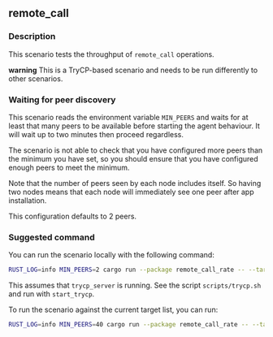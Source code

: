 ## remote_call

### Description

This scenario tests the throughput of `remote_call` operations.

**warning** This is a TryCP-based scenario and needs to be run differently to other scenarios.

### Waiting for peer discovery

This scenario reads the environment variable `MIN_PEERS` and waits for at least that many peers to be available before
starting the agent behaviour. It will wait up to two minutes then proceed regardless.

The scenario is not able to check that you have configured more peers than the minimum you have set, so you should
ensure that you have configured enough peers to meet the minimum.

Note that the number of peers seen by each node includes itself. So having two nodes means that each node will 
immediately see one peer after app installation.

This configuration defaults to 2 peers.

### Suggested command

You can run the scenario locally with the following command:

```bash
RUST_LOG=info MIN_PEERS=2 cargo run --package remote_call_rate -- --targets ci-targets.yaml --instances-per-target 2 --duration 300
```

This assumes that `trycp_server` is running. See the script `scripts/trycp.sh` and run with `start_trycp`.

To run the scenario against the current target list, you can run:

```bash
RUST_LOG=info MIN_PEERS=40 cargo run --package remote_call_rate -- --targets targets.yaml --duration 500
```
